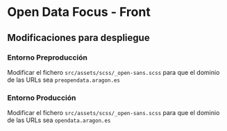 # Open Data Focus - Front

## Modificaciones para despliegue
### Entorno Preproducción
Modificar el fichero `src/assets/scss/_open-sans.scss` para que el dominio de las URLs sea `preopendata.aragon.es`

### Entorno Producción
Modificar el fichero `src/assets/scss/_open-sans.scss` para que el dominio de las URLs sea `opendata.aragon.es`
